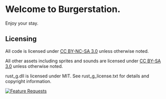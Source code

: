 # Welcome to Burgerstation.

Enjoy your stay.

## Licensing

All code is licensed under [CC BY-NC-SA 3.0](https://creativecommons.org/licenses/by-nc-sa/3.0/) unless otherwise noted.

All other assets including sprites and sounds are licensed under [CC BY-SA 3.0](https://creativecommons.org/licenses/by-sa/3.0/) unless otherwise noted.

rust_g.dll is licensed under MIT. See rust_g_license.txt for details and copyright information.

[![Feature Requests](https://feathub.com/BurgerLUA/burgerstation?format=svg)](https://feathub.com/BurgerLUA/burgerstation)

